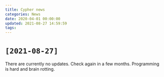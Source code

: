 ```yaml
---
title: Cypher news
categories: News
date: 2020-04-01 00:00:00
updated: 2021-08-27 14:59:59
tags:
---
```

<!-- Append new updates just below this block, new updates goes first

Format: 

# `[yyyy-mm-dd]`
summary

long content(if applicable)

-->
# `[2021-08-27]` 
There are currently no updates. Check again in a few months. Programming is hard and brain rotting.
